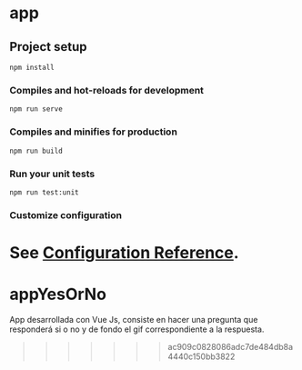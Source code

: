 # app

## Project setup

```
npm install
```

### Compiles and hot-reloads for development

```
npm run serve
```

### Compiles and minifies for production

```
npm run build
```

### Run your unit tests

```
npm run test:unit
```

### Customize configuration

# See [Configuration Reference](https://cli.vuejs.org/config/).

# appYesOrNo

App desarrollada con Vue Js, consiste en hacer una pregunta que responderá si o no y de fondo el gif correspondiente a la respuesta.

> > > > > > > ac909c0828086adc7de484db8a4440c150bb3822
